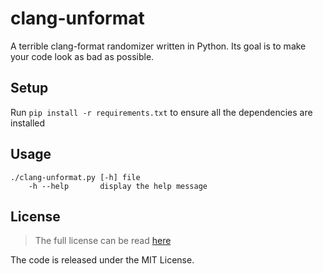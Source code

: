 clang-unformat
============

A terrible clang-format randomizer written in Python. Its goal is to make your code look as bad as possible.

## Setup

Run `pip install -r requirements.txt` to ensure all the dependencies are installed

## Usage

    ./clang-unformat.py [-h] file
        -h --help       display the help message

## License

> The full license can be read [here](https://github.com/imaandrew/clang-unformat/blob/master/LICENSE)

The code is released under the MIT License.
